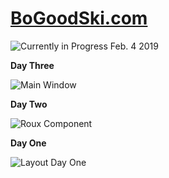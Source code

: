 
# [BoGoodSki.com](http://bogoodski.com "BoGoodSki.com")



![Currently in Progress Feb. 4 2019](http://g.recordit.co/MMX18OjxL6.gif "Feature in Progress")



**Day Three**


![Main Window](https://media.giphy.com/media/5hd957SElM6qRMYrUC/giphy.gif  "Resume Component Soon")


**Day Two** 


![Roux Component](https://media.giphy.com/media/t5YniwfzGllDAiFuL4/giphy.gif "Roux Component")



**Day One**

![Layout Day One](https://media.giphy.com/media/1fgkWNXzRELdUOW6oG/giphy.gif "Layout - Day One")

